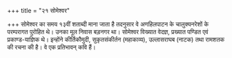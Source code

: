+++
title = "२१ सोमेश्वर"

+++
सोमेश्वर का समय १३वीं शताब्दी माना जाता है तदनुसार वे अणहिलपाटन के चालुक्यनरेशों के परम्परागत पुरोहित थे। उनका मूल निवास बड़नगर था। सोमेश्वर विख्यात वेदज्ञ, प्रख्यात पण्डित एवं प्रकाण्ड-याज्ञिक थे। इन्होंने कीर्तिकौमुदी, सुकृतसंकीर्तन (महाकाव्य), उल्लासराघब (नाटक) तथा रामशतक की रचना की है। वे एक प्रतिभावन् कवि हैं।
